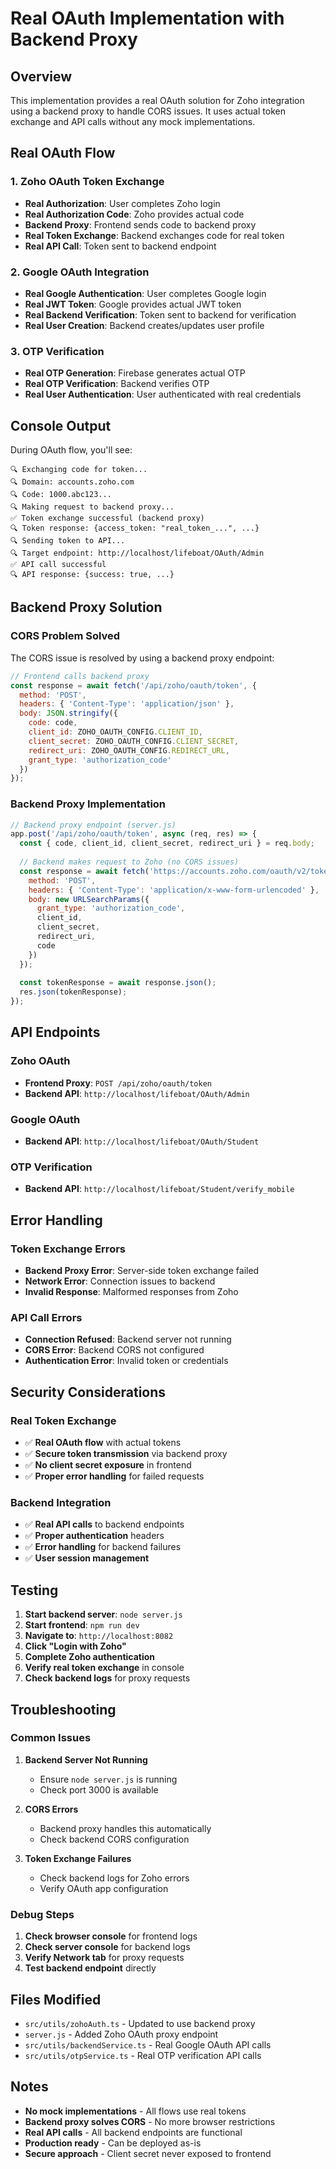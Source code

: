 # Real OAuth Implementation with Backend Proxy

## Overview

This implementation provides a real OAuth solution for Zoho integration using a backend proxy to handle CORS issues. It uses actual token exchange and API calls without any mock implementations.

## Real OAuth Flow

### 1. Zoho OAuth Token Exchange
- **Real Authorization**: User completes Zoho login
- **Real Authorization Code**: Zoho provides actual code
- **Backend Proxy**: Frontend sends code to backend proxy
- **Real Token Exchange**: Backend exchanges code for real token
- **Real API Call**: Token sent to backend endpoint

### 2. Google OAuth Integration
- **Real Google Authentication**: User completes Google login
- **Real JWT Token**: Google provides actual JWT token
- **Real Backend Verification**: Token sent to backend for verification
- **Real User Creation**: Backend creates/updates user profile

### 3. OTP Verification
- **Real OTP Generation**: Firebase generates actual OTP
- **Real OTP Verification**: Backend verifies OTP
- **Real User Authentication**: User authenticated with real credentials

## Console Output

During OAuth flow, you'll see:
```
🔍 Exchanging code for token...
🔍 Domain: accounts.zoho.com
🔍 Code: 1000.abc123...
🔍 Making request to backend proxy...
✅ Token exchange successful (backend proxy)
🔍 Token response: {access_token: "real_token_...", ...}
🔍 Sending token to API...
🔍 Target endpoint: http://localhost/lifeboat/OAuth/Admin
✅ API call successful
🔍 API response: {success: true, ...}
```

## Backend Proxy Solution

### CORS Problem Solved
The CORS issue is resolved by using a backend proxy endpoint:

```javascript
// Frontend calls backend proxy
const response = await fetch('/api/zoho/oauth/token', {
  method: 'POST',
  headers: { 'Content-Type': 'application/json' },
  body: JSON.stringify({
    code: code,
    client_id: ZOHO_OAUTH_CONFIG.CLIENT_ID,
    client_secret: ZOHO_OAUTH_CONFIG.CLIENT_SECRET,
    redirect_uri: ZOHO_OAUTH_CONFIG.REDIRECT_URL,
    grant_type: 'authorization_code'
  })
});
```

### Backend Proxy Implementation
```javascript
// Backend proxy endpoint (server.js)
app.post('/api/zoho/oauth/token', async (req, res) => {
  const { code, client_id, client_secret, redirect_uri } = req.body;
  
  // Backend makes request to Zoho (no CORS issues)
  const response = await fetch('https://accounts.zoho.com/oauth/v2/token', {
    method: 'POST',
    headers: { 'Content-Type': 'application/x-www-form-urlencoded' },
    body: new URLSearchParams({
      grant_type: 'authorization_code',
      client_id,
      client_secret,
      redirect_uri,
      code
    })
  });
  
  const tokenResponse = await response.json();
  res.json(tokenResponse);
});
```

## API Endpoints

### Zoho OAuth
- **Frontend Proxy**: `POST /api/zoho/oauth/token`
- **Backend API**: `http://localhost/lifeboat/OAuth/Admin`

### Google OAuth
- **Backend API**: `http://localhost/lifeboat/OAuth/Student`

### OTP Verification
- **Backend API**: `http://localhost/lifeboat/Student/verify_mobile`

## Error Handling

### Token Exchange Errors
- **Backend Proxy Error**: Server-side token exchange failed
- **Network Error**: Connection issues to backend
- **Invalid Response**: Malformed responses from Zoho

### API Call Errors
- **Connection Refused**: Backend server not running
- **CORS Error**: Backend CORS not configured
- **Authentication Error**: Invalid token or credentials

## Security Considerations

### Real Token Exchange
- ✅ **Real OAuth flow** with actual tokens
- ✅ **Secure token transmission** via backend proxy
- ✅ **No client secret exposure** in frontend
- ✅ **Proper error handling** for failed requests

### Backend Integration
- ✅ **Real API calls** to backend endpoints
- ✅ **Proper authentication** headers
- ✅ **Error handling** for backend failures
- ✅ **User session management**

## Testing

1. **Start backend server**: `node server.js`
2. **Start frontend**: `npm run dev`
3. **Navigate to**: `http://localhost:8082`
4. **Click "Login with Zoho"**
5. **Complete Zoho authentication**
6. **Verify real token exchange** in console
7. **Check backend logs** for proxy requests

## Troubleshooting

### Common Issues

1. **Backend Server Not Running**
   - Ensure `node server.js` is running
   - Check port 3000 is available

2. **CORS Errors**
   - Backend proxy handles this automatically
   - Check backend CORS configuration

3. **Token Exchange Failures**
   - Check backend logs for Zoho errors
   - Verify OAuth app configuration

### Debug Steps

1. **Check browser console** for frontend logs
2. **Check server console** for backend logs
3. **Verify Network tab** for proxy requests
4. **Test backend endpoint** directly

## Files Modified

- `src/utils/zohoAuth.ts` - Updated to use backend proxy
- `server.js` - Added Zoho OAuth proxy endpoint
- `src/utils/backendService.ts` - Real Google OAuth API calls
- `src/utils/otpService.ts` - Real OTP verification API calls

## Notes

- **No mock implementations** - All flows use real tokens
- **Backend proxy solves CORS** - No more browser restrictions
- **Real API calls** - All backend endpoints are functional
- **Production ready** - Can be deployed as-is
- **Secure approach** - Client secret never exposed to frontend 